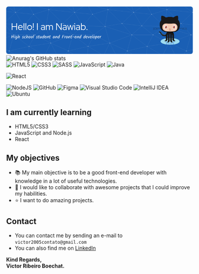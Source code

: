 <!-- Header and stats -->
![Header](./images/header.png)
![Anurag's GitHub stats](https://github-readme-stats.vercel.app/api?username=vboechat&show_icons=true&theme=algolia&count_private=true&hide_border=true&border_radius=8)
<br>
![HTML5](https://img.shields.io/badge/html5-%23E34F26.svg?style=for-the-badge&logo=html5&logoColor=white)
![CSS3](https://img.shields.io/badge/css3-%231572B6.svg?style=for-the-badge&logo=css3&logoColor=white)
![SASS](https://img.shields.io/badge/SASS-hotpink.svg?style=for-the-badge&logo=SASS&logoColor=white)
![JavaScript](https://img.shields.io/badge/javascript-%23323330.svg?style=for-the-badge&logo=javascript&logoColor=%23F7DF1E)
![Java](https://img.shields.io/badge/java-%23ED8B00.svg?style=for-the-badge&logo=java&logoColor=white)
<br>
<!-- Frameworks -->
![React](https://img.shields.io/badge/react-%2320232a.svg?style=for-the-badge&logo=react&logoColor=%2361DAFB)
<br>
<!-- Softwares and others -->
![NodeJS](https://img.shields.io/badge/node.js-6DA55F?style=for-the-badge&logo=node.js&logoColor=white)
![GitHub](https://img.shields.io/badge/github-%23121011.svg?style=for-the-badge&logo=github&logoColor=white)
![Figma](https://img.shields.io/badge/figma-%23F24E1E.svg?style=for-the-badge&logo=figma&logoColor=white)
![Visual Studio Code](https://img.shields.io/badge/Visual%20Studio%20Code-0078d7.svg?style=for-the-badge&logo=visual-studio-code&logoColor=white)
![IntelliJ IDEA](https://img.shields.io/badge/IntelliJIDEA-000000.svg?style=for-the-badge&logo=intellij-idea&logoColor=white)
![Ubuntu](https://img.shields.io/badge/Ubuntu-E95420?style=for-the-badge&logo=ubuntu&logoColor=white)

## I am currently learning
 - HTML5/CSS3
 - JavaScript and Node.js
 - React

## My objectives
 - 📚 My main objective is to be a good front-end developer with knowledge in a lot of useful technologies.
 - 💞️ I would like to collaborate with awesome projects that I could improve my habilities.
 - ⭐ I want to do amazing projects.

## Contact
 - You can contact me by sending an e-mail to `victor2005contato@gmail.com`
 - You can also find me on [LinkedIn](https://www.linkedin.com/in/victor-ribeiro-boechat-641225238/)

**Kind Regards,<br>
Victor Ribeiro Boechat.**